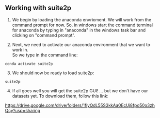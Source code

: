 ## Working with suite2p

1. We begin by loading the anaconda envrioment. 
We will work from the command prompt for now. 
So, in windows start the command terminal for anaconda by typing 
in "anaconda" in the windows task bar and clicking on "command prompt".


2. Next, we need to activate our anaconda environment that we want to work in.  
So we type in the command line:

`conda activate suite2p`


3. We should now be ready to load suite2p:

`suite2p`


4. If all goes well you will get the suite2p GUI!
... but we don't have our datasets yet.  To download them, follow this link:

https://drive.google.com/drive/folders/1fiyQdL55S3kkAa0EcUj8fpo50o3zhQcy?usp=sharing
